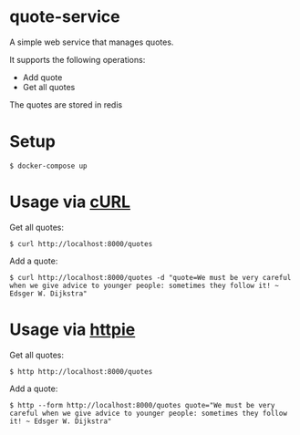 # quote-service
A simple web service that manages quotes.

It supports the following operations:

- Add quote
- Get all quotes

The quotes are stored in redis

# Setup
    $ docker-compose up

# Usage via [cURL](http://curl.haxx.se/)

Get all quotes:

    $ curl http://localhost:8000/quotes

Add a quote:

    $ curl http://localhost:8000/quotes -d "quote=We must be very careful when we give advice to younger people: sometimes they follow it! ~ Edsger W. Dijkstra"

# Usage via [httpie](https://github.com/jkbrzt/httpie)

Get all quotes:

    $ http http://localhost:8000/quotes

Add a quote:

    $ http --form http://localhost:8000/quotes quote="We must be very careful when we give advice to younger people: sometimes they follow it! ~ Edsger W. Dijkstra"

